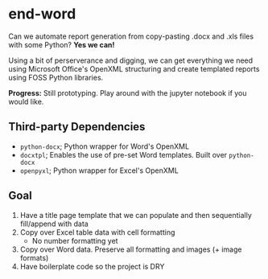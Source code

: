 # end-word
Can we automate report generation from copy-pasting .docx and .xls files with some Python? **Yes we can!**

Using a bit of perserverance and digging, we can get everything we need using Microsoft Office's OpenXML structuring and create templated reports using FOSS Python libraries.

**Progress:** Still prototyping. Play around with the jupyter notebook if you would like.

## Third-party Dependencies
- `python-docx`; Python wrapper for Word's OpenXML
- `docxtpl`; Enables the use of pre-set Word templates. Built over `python-docx`
- `openpyxl`; Python wrapper for Excel's OpenXML

## Goal
1. Have a title page template that we can populate and then sequentially fill/append with data
2. Copy over Excel table data with cell formatting
    - No number formatting yet
3. Copy over Word data. Preserve all formatting and images (+ image formats)
4. Have boilerplate code so the project is DRY